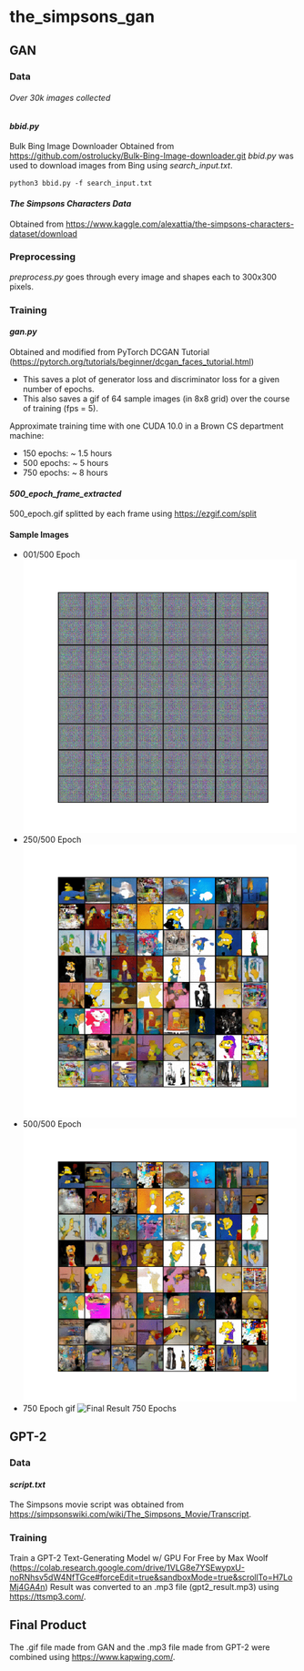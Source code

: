 # the_simpsons_gan
## GAN
### Data
###### Over 30k images collected
#### *bbid.py*
Bulk Bing Image Downloader
Obtained from https://github.com/ostrolucky/Bulk-Bing-Image-downloader.git
*bbid.py* was used to download images from Bing using *search_input.txt*.
```
python3 bbid.py -f search_input.txt
```

#### *The Simpsons Characters Data*
Obtained from https://www.kaggle.com/alexattia/the-simpsons-characters-dataset/download

### Preprocessing
*preprocess.py* goes through every image and shapes each to 300x300 pixels.

### Training
#### *gan.py*
Obtained and modified from PyTorch DCGAN Tutorial (https://pytorch.org/tutorials/beginner/dcgan_faces_tutorial.html)
- This saves a plot of generator loss and discriminator loss for a given number of epochs.
- This also saves a gif of 64 sample images (in 8x8 grid) over the course of training (fps = 5).

Approximate training time with one CUDA 10.0 in a Brown CS department machine:
- 150 epochs: ~ 1.5 hours
- 500 epochs: ~ 5 hours
- 750 epochs: ~ 8 hours

#### *500_epoch_frame_extracted*
500_epoch.gif splitted by each frame using https://ezgif.com/split
#### Sample Images
- 001/500 Epoch
![Sample Image 1](https://github.com/jgong4/the_simpsons_gan/blob/master/500_epoch_frame_extracted/frame_00_delay-0.2s.gif)
- 250/500 Epoch
![Sample Image 2](https://github.com/jgong4/the_simpsons_gan/blob/master/500_epoch_frame_extracted/frame_49_delay-0.2s.gif)
- 500/500 Epoch
![Sample Image 3](https://github.com/jgong4/the_simpsons_gan/blob/master/500_epoch_frame_extracted/frame_97_delay-0.2s.gif)
- 750 Epoch gif
![Final Result 750 Epochs](https://github.com/jgong4/the_simpsons_gan/blob/master/750_epoch.gif)

## GPT-2
### Data
#### *script.txt*
The Simpsons movie script was obtained from https://simpsonswiki.com/wiki/The_Simpsons_Movie/Transcript.

### Training
Train a GPT-2 Text-Generating Model w/ GPU For Free by Max Woolf (https://colab.research.google.com/drive/1VLG8e7YSEwypxU-noRNhsv5dW4NfTGce#forceEdit=true&sandboxMode=true&scrollTo=H7LoMj4GA4n)
Result was converted to an .mp3 file (gpt2_result.mp3) using https://ttsmp3.com/.

## Final Product
The .gif file made from GAN and the .mp3 file made from GPT-2 were combined using https://www.kapwing.com/.
